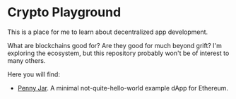 # Crypto Playground

This is a place for me to learn about decentralized app development. 

What are blockchains good for? Are they good for much beyond grift? I'm exploring the ecosystem, but this repository probably won't be of interest to many others.

Here you will find:

- [Penny Jar](./penny/README.md). A minimal not-quite-hello-world example dApp for Ethereum.
